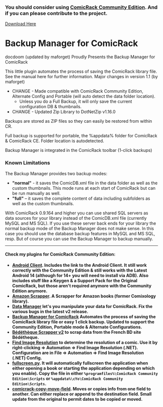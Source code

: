 ### You should consider using [ComicRack Community Edition](https://github.com/maforget/ComicRackCE). And if you can please contribute to the project.

[Download Here](https://github.com/maforget/cr-backup-manager/releases/download/v1.1/CR.Backup.Manager_v1.1.crplugin)

# Backup Manager for ComicRack

docdoom (updated by maforget) Proudly Presents the Backup Manager for ComicRack

This little plugin automates the process of saving the ComicRack library file. See the manual here for further information.
Major changes in version 1.1 (by maforget)

* CHANGE - Made compatible with ComicRack Community Edition, Alternate Config and Portable (will auto detect the data folder location).
    * Unless you do a Full Backup, it will only save the current configuration DB & thumbnails.
* CHANGE - Updated Zip Library to DotNetZip v1.16.0

Backups are stored as ZIP files so they can easily be restored from within CR.

Full backup is supported for portable, the %appdata% folder for ComicRack & ComicRack CE. Folder location is autodetected.

Backup Manager is integrated in the ComicRack toolbar (1-click backups)

### Known Limitations

The Backup Manager provides two backup modes:

* **"normal"** - it saves the ComicDB.xml file in the data folder as well as the custom thumbnails. This mode runs at each start of ComicRack but can be run manually as well.
* **"full"** – it saves the complete content of data including subfolders as well as the custom thumbnails.

With ComicRack 0.9.164 and higher you can use shared SQL servers as data sources for your library instead of the ComicDB.xml file (currently MySQL and MS SQL). If you use these server back ends for your library the normal backup mode of the Backup Manager does not make sense. In this case you should use the database backup features in MySQL and MS SQL, resp. But of course you can use the Backup Manager to backup manually.

----

#### Check my plugins for ComicRack Community Edition:

- **[Android Client](https://github.com/maforget/ComicRackKeygen/releases/tag/1.0). Includes the link to the Android Client. It still work correctly with the Community Edition & still works with the Latest Android 14 (although for 14+ you will need to install via ADB). Also includes stuff like a Keygen & a Support Pack for the Original ComicRack, but those aren't required anymore with the Community Edition anymore.**
- **[Amazon Scrapper](https://github.com/maforget/ComicRack_AmazonScrapper). A Scrapper for Amazon books (former Comixology library).**
- **[Data Manager](https://github.com/maforget/CRDataManager) let's you manipulate your data for ComicRack. Fix the various bugs in the latest v2 release.**
- **[Backup Manager for ComicRack](https://github.com/maforget/cr-backup-manager) Automates the process of saving the ComicRack library file or easy 1 click backup. Updated to support the Community Edition, Portable mode & Alternate Configurations.**
- **[Bédéthèque Scrapper v2](https://github.com/maforget/Bedetheque-Scrapper-2) to scrap data from the French BD site Bédétheque.**
- **[Find Image Resolution](https://github.com/maforget/ComicRack_FindImageResolution) to determine the resolution of a comic. Use it by right-clicking => Automation => Find Image Resolution (.NET). Configuration are in File => Automation => Find Image Resolution (.NET) Config.**
- **[fullscreen.py](https://gist.githubusercontent.com/maforget/186a99205140acd3f7d3328ad1466e62/raw/8c7c0ecab28fb9a6037adbe19ff553e3597cccd6/fullscreen.py). It will automatically fullscreen the application when either opening a book or starting the application depending on which you enable). Copy the file in either `%programfiles%\ComicRack Community Edition\Scripts` or `%appdata%\cYo\ComicRack Community Edition\Scripts`.**
- **[comicrack-copy-move-field](https://github.com/maforget/comicrack-copy-move-field). Moves or copies info from one field to another. Can either replace or append to the destination field. Small update from the original to permit dates to be copied or moved.**
